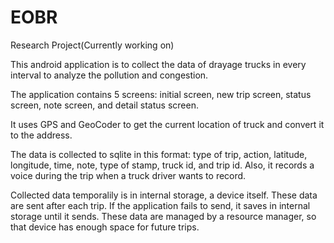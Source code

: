 EOBR
====

Research Project(Currently working on)

This android application is to collect the data of drayage trucks in every interval to analyze the pollution and congestion.

The application contains 5 screens: initial screen, new trip screen, status screen, note screen, and detail status screen.

It uses GPS and GeoCoder to get the current location of truck and convert it to the address. 

The data is collected to sqlite in this format: type of trip, action, latitude, longitude, time, note, type of stamp, truck id, and trip id. Also, it records a voice during the trip when a truck driver wants to record. 

Collected data temporalily is in internal storage, a device itself. These data are sent after each trip. If the application fails to send, it saves in internal storage until it sends. These data are managed by a resource manager, so that device has enough space for future trips.













